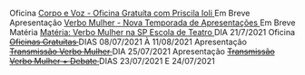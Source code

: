 Oficina [ Corpo e Voz - Oficina Gratuíta com Priscila Ioli ]() Em Breve 
Apresentação [ Verbo Mulher - Nova Temporada de Apresentações ]() Em Breve
Matéria [ Matéria: Verbo Mulher na SP Escola de Teatro ](https://www.spescoladeteatro.org.br/noticia/tag/verbo-mulher) DIA 21/7/2021
Oficina ~~[ Oficinas Gratuítas ](https://docs.google.com/forms/d/e/1FAIpQLScaMnpROJQd0P0z3mJjFo-z4Fkxlu4tkugnkWlZfCewgqvT0Q/viewform)~~ DIAS 08/07/2021 À 11/08/2021 
Apresentação ~~[ Transmissão Verbo Mulher ](https://www.facebook.com/CentroCulturalMonteAzul)~~ DIA 25/07/2021
Apresentação ~~[ Transmissão Verbo Mulher + Debate ](https://www.instagram.com/epcultural151/)~~ DIAS 23/07/2021 E 24/07/2021 
